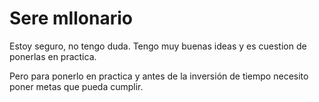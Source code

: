 # Sere mllonario

Estoy seguro, no tengo duda. Tengo muy buenas ideas y es cuestion de ponerlas en practica.

Pero para ponerlo en practica y antes de la inversión de tiempo necesito poner metas que pueda cumplir.
